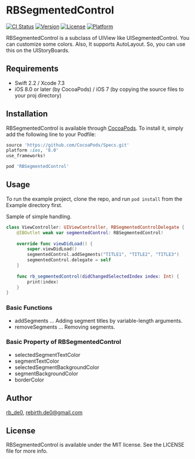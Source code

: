 # RBSegmentedControl

[![CI Status](http://img.shields.io/travis/taji-taji/TJExtensions.svg?style=flat)](https://travis-ci.org/rb-de0/RBSegmentedControl)
[![Version](https://img.shields.io/cocoapods/v/RBSegmentedControl.svg?style=flat)](http://cocoapods.org/pods/RBSegmentedControl)
[![License](https://img.shields.io/cocoapods/l/RBSegmentedControl.svg?style=flat)](http://cocoapods.org/pods/RBSegmentedControl)
[![Platform](https://img.shields.io/cocoapods/p/RBSegmentedControl.svg?style=flat)](http://cocoapods.org/pods/RBSegmentedControl)


RBSegmentedControl is a subclass of UIView like UISegmentedControl. You can customize some colors. Also, It supports AutoLayout. So, you can use this on the UIStoryBoards.

## Requirements

- Swift 2.2 / Xcode 7.3
- iOS 8.0 or later (by CocoaPods) / iOS 7 (by copying the source files to your proj directory)

## Installation

RBSegmentedControl is available through [CocoaPods](http://cocoapods.org). To install
it, simply add the following line to your Podfile:

```ruby
source 'https://github.com/CocoaPods/Specs.git'
platform :ios, '8.0'
use_frameworks!

pod 'RBSegmentedControl'
```

## Usage

To run the example project, clone the repo, and run `pod install` from the Example directory first.

Sample of simple handling.

```swift
class ViewController: UIViewController, RBSegmentedControlDelegate {
    @IBOutlet weak var segmentedControl: RBSegmentedControl!
    
    override func viewDidLoad() {
        super.viewDidLoad()
        segmentedControl.addSegments("TITLE1", "TITLE2", "TITLE3")
        segmentedControl.delegate = self
    }
    
    func rb_segmentedControl(didChangedSelectedIndex index: Int) {
        print(index)
    }
}
```

### Basic Functions

- addSegments ... Adding segment titles by variable-length arguments.
- removeSegments ... Removing segments.

### Basic Property of RBSegmentedControl

- selectedSegmentTextColor
- segmentTextColor
- selectedSegmentBackgroundColor
- segmentBackgroundColor
- borderColor

## Author

[rb_de0](https://twitter.com/rb_de0), rebirth.de0@gmail.com

## License

RBSegmentedControl is available under the MIT license. See the LICENSE file for more info.
